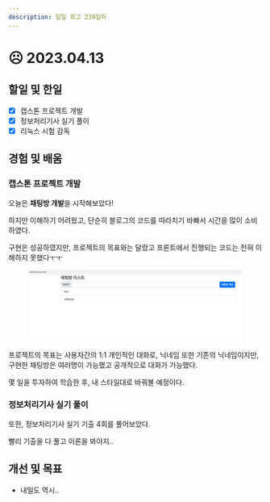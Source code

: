 ```yaml
---
description: 일일 회고 239일차
---
```


# ☹ 2023.04.13

## 할일 및 한일&#x20;

* [x] 캡스톤 프로젝트 개발&#x20;
* [x] 정보처리기사 실기 풀이&#x20;
* [x] 리눅스 시험 감독&#x20;

## 경험 및 배움&#x20;

### 캡스톤 프로젝트 개발&#x20;

오늘은 **채팅방 개발**을 시작해보았다!

하지만 이해하기 어려웠고, 단순히 블로그의 코드를 따라치기 바빠서 시간을 많이 소비하였다.

구현은 성공하였지만, 프로젝트의 목표와는 달랐고 프론트에서 진행되는 코드는 전혀 이해하지 못했다ㅜㅜ

<figure><img src="../.gitbook/assets/image (1) (2).png" alt=""><figcaption></figcaption></figure>

프로젝트의 목표는 사용자간의 1:1 개인적인 대화로, 닉네임 또한 기존의 닉네임이지만, 구현한 채팅방은 여러명이 가능했고 공개적으로 대화가 가능했다.

몇 일을 투자하여 학습한 후, 내 스타일대로 바꿔볼 예정이다.

### 정보처리기사 실기 풀이

또한, 정보처리기사 실기 기출 4회를 풀어보았다.

빨리 기출을 다 풀고 이론을 봐야지..

## 개선 및 목표&#x20;

* 내일도 역시..&#x20;
